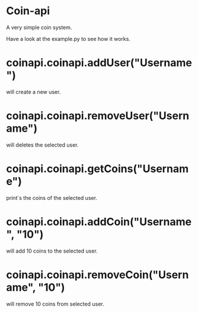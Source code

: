 # Coin-api
A very simple coin system.

Have a look at the example.py to see how it works.
# coinapi.coinapi.addUser("Username") 
will create a new user.
# coinapi.coinapi.removeUser("Username") 
will deletes the selected user.
# coinapi.coinapi.getCoins("Username") 
print´s the coins of the selected user.
# coinapi.coinapi.addCoin("Username", "10") 
will add 10 coins to the selected user.
# coinapi.coinapi.removeCoin("Username", "10")
will remove 10 coins from selected user.
